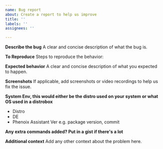 ```yaml
---
name: Bug report
about: Create a report to help us improve
title: ''
labels: ''
assignees: ''

---
```


**Describe the bug**
A clear and concise description of what the bug is.

**To Reproduce**
Steps to reproduce the behavior:

**Expected behavior**
A clear and concise description of what you expected to happen.

**Screenshots**
If applicable, add screenshots or video recordings to help us fix the issue.

**System Env, this would either be the distro used on your system or what OS used in a distrobox**
 - Distro
 - DE
 - Phenoix Assistant Ver e.g. package version, commit

**Any extra commands added? Put in a gist if there's a lot**

**Additional context**
Add any other context about the problem here.
